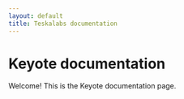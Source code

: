 ```yaml
---
layout: default
title: Teskalabs documentation
---
```


Keyote documentation
=======================

Welcome!
This is the Keyote documentation page.
